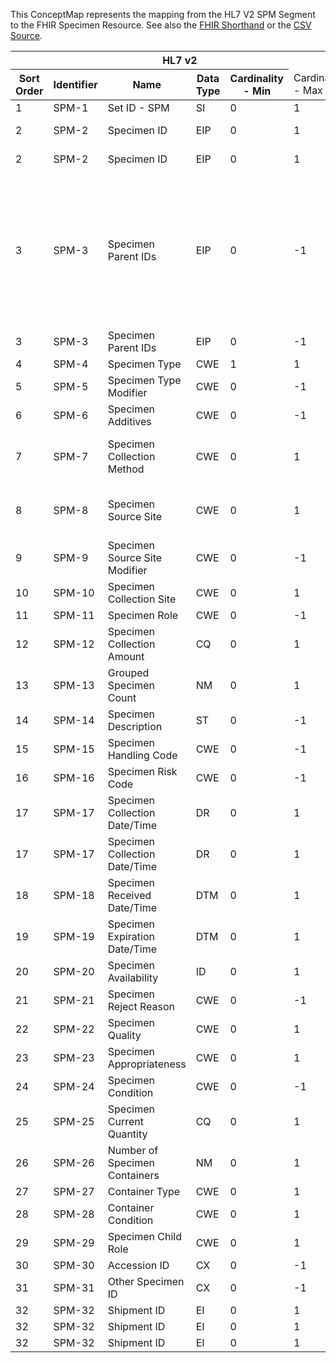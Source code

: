 
This ConceptMap represents the mapping from the HL7 V2 SPM Segment to the FHIR Specimen Resource. See also the <a href='https://github.com/HL7/v2-to-fhir/blob/master/tank/Segment SPM to Specimen.fsh'>FHIR Shorthand</a> or the <a href='https://github.com/HL7/v2-to-fhir/blob/master/mappings/segments/HL7 Segment - FHIR R4_ SPM[Specimen] - SPM.csv'>CSV Source</a>.
<table class='grid'><thead>
<tr><th colspan='6'>HL7 v2</th><th colspan='3'>Condition (IF True, args)</th><th colspan='8'>HL7 FHIR</th><th rowspan='2'>Comments</th></tr>
<tr><th title='Rows are listed in sequence of how they appear in the v2 standard. The first column, Sort Order, provides a sort order that can re-create the original v2 standard sequence in case one opts to re-sort/filter the rows.'>Sort Order</th><th title='Contains the formal Segment Name and Field Sequence according to the base standard using &quot;-&quot; as the delimiter.'>Identifier</th><th title='The formal name of the field in the most current published version.'>Name</th><th title='The data type of the field in the most current published version if not deprecated, otherwise the data type at the time it was deprecated and removed.'>Data Type</th><th title='The V2 min cardinality expressed numerically.'>Cardinality - Min</th><td style='border-right: 2px' title='The V2 max cardinality expressed numerically.'>Cardinality - Max</td><th title='Condition in an easy to read syntax (Computable ANTLR)'>Computable ANTLR</th><th title='Condition in FHIRPath Notation'>Computable FHIRPath</th><td style='border-right: 2px' title='Condition expressed in narrative form'>Narrative</td><th title='An existing FHIR attribute in the target FHIR version.'>FHIR Attribute</th><th title='A proposed extension. It will be expressed with #ext-...# around the proposed name. '>Extension</th><th title='The FHIR attribute&apos;s data type in the target FHIR version.'>Data Type</th><th title='The FHIR min cardinality expressed numerically.'>Cardinality - Min</th><td style='border-right: 2px' title='The FHIR max cardinality expressed numerically.'>Cardinality - Max</td><th title='The URL to the Data Type Map that is to be used for the attribute in this segment.'>Data Type Mapping</th><th title='The fixed or computed value to assign'>Vocabulary Mapping<br/>(IS, ID, CE, CEN, CWE)</th><th title='The URL to the Vocabulary Map that is to be used for the coded element for this attribute.'>Assignment</th></tr></thead>
<tbody>
<tr><td>1</td><td>SPM-1</td><td>Set ID - SPM</td><td>SI</td><td>0</td><td style='border-right: 2px'>1</td><td></td><td></td><td style='border-right: 2px'></td><td></td><td></td><td></td><td></td><td></td><td></td><td></td><td></td><td></td></tr>
<tr><td>2</td><td>SPM-2</td><td>Specimen ID</td><td>EIP</td><td>0</td><td style='border-right: 2px'>1</td><td></td><td></td><td style='border-right: 2px'></td><td><a href='https://hl7.org/fhir/R4/Specimen.Specimen-definitions.html#Specimen.identifier'>Specimen.identifier</a></td><td></td><td><a href='https://hl7.org/fhir/R4/Specimen.Specimen-definitions.html#Specimen.Identifier'>Specimen.Identifier</a></td><td>0</td><td>-1</td><td><a href='ConceptMap-datatype-eip-placerassignedidentifier-to-identifier.html'>EIP[Identifier-PlacerAssignedIdentifier]</a></td><td></td><td></td><td></td></tr>
<tr><td>2</td><td>SPM-2</td><td>Specimen ID</td><td>EIP</td><td>0</td><td style='border-right: 2px'>1</td><td></td><td></td><td style='border-right: 2px'></td><td><a href='https://hl7.org/fhir/R4/Specimen.Specimen-definitions.html#Specimen.identifier'>Specimen.identifier</a></td><td></td><td><a href='https://hl7.org/fhir/R4/Specimen.Specimen-definitions.html#Specimen.Identifier'>Specimen.Identifier</a></td><td>0</td><td>-1</td><td><a href='ConceptMap-datatype-eip-fillerassignedidentifier-to-identifier.html'>EIP[Identifier-FillerAssignedIdentifier]</a></td><td></td><td></td><td></td></tr>
<tr><td>3</td><td>SPM-3</td><td>Specimen Parent IDs</td><td>EIP</td><td>0</td><td style='border-right: 2px'>-1</td><td></td><td></td><td style='border-right: 2px'></td><td><a href='https://hl7.org/fhir/R4/Specimen.Specimen-definitions.html#Specimen.parent.identifier'>Specimen.parent.identifier</a></td><td></td><td><a href='https://hl7.org/fhir/R4/Specimen.Specimen-definitions.html#Specimen.Identifier'>Specimen.Identifier</a></td><td>0</td><td>1</td><td><a href='ConceptMap-datatype-eip-placerassignedidentifier-to-identifier.html'>EIP[Identifier-PlacerAssignedIdentifier]</a></td><td></td><td></td><td>Note that Specimen.parent can repeat, i.e., match the SPM-3 cardinality, but Specimen.parent.identifier does not.  Therefore, while a specimen can have multiple parents, putting placer and filler parent identifiers in separate parent instances is not appropriate.</td></tr>
<tr><td>3</td><td>SPM-3</td><td>Specimen Parent IDs</td><td>EIP</td><td>0</td><td style='border-right: 2px'>-1</td><td></td><td></td><td style='border-right: 2px'></td><td><a href='https://hl7.org/fhir/R4/Specimen.Specimen-definitions.html#Specimen.parent.identifier'>Specimen.parent.identifier</a></td><td></td><td><a href='https://hl7.org/fhir/R4/Specimen.Specimen-definitions.html#Specimen.Identifier'>Specimen.Identifier</a></td><td>0</td><td>1</td><td><a href='ConceptMap-datatype-eip-fillerassignedidentifier-to-identifier.html'>EIP[Identifier-FillerAssignedIdentifier]</a></td><td></td><td></td><td></td></tr>
<tr><td>4</td><td>SPM-4</td><td>Specimen Type</td><td>CWE</td><td>1</td><td style='border-right: 2px'>1</td><td></td><td></td><td style='border-right: 2px'></td><td><a href='https://hl7.org/fhir/R4/Specimen.Specimen-definitions.html#Specimen.type'>Specimen.type</a></td><td></td><td><a href='https://hl7.org/fhir/R4/Specimen.Specimen-definitions.html#Specimen.CodeableConcept'>Specimen.CodeableConcept</a></td><td>0</td><td>1</td><td><a href='ConceptMap-datatype-cwe-to-codeableconcept.html'>CWE[CodeableConcept]</a></td><td>SpecimenType</td><td></td><td></td></tr>
<tr><td>5</td><td>SPM-5</td><td>Specimen Type Modifier</td><td>CWE</td><td>0</td><td style='border-right: 2px'>-1</td><td></td><td></td><td style='border-right: 2px'></td><td></td><td></td><td></td><td></td><td></td><td></td><td></td><td></td><td></td></tr>
<tr><td>6</td><td>SPM-6</td><td>Specimen Additives</td><td>CWE</td><td>0</td><td style='border-right: 2px'>-1</td><td></td><td></td><td style='border-right: 2px'></td><td><a href='https://hl7.org/fhir/R4/Specimen.Specimen-definitions.html#Specimen.container.additiveCodeableConcept'>Specimen.container.additiveCodeableConcept</a></td><td></td><td><a href='https://hl7.org/fhir/R4/Specimen.Specimen-definitions.html#Specimen.CodeableConcept'>Specimen.CodeableConcept</a></td><td>0</td><td>1</td><td><a href='ConceptMap-datatype-cwe-to-codeableconcept.html'>CWE[CodeableConcept]</a></td><td>Addition/Preservative</td><td></td><td></td></tr>
<tr><td>7</td><td>SPM-7</td><td>Specimen Collection Method</td><td>CWE</td><td>0</td><td style='border-right: 2px'>1</td><td></td><td></td><td style='border-right: 2px'></td><td><a href='https://hl7.org/fhir/R4/Specimen.Specimen-definitions.html#Specimen.collection.method'>Specimen.collection.method</a></td><td></td><td><a href='https://hl7.org/fhir/R4/Specimen.Specimen-definitions.html#Specimen.CodeableConcept'>Specimen.CodeableConcept</a></td><td>0</td><td>1</td><td><a href='ConceptMap-datatype-cwe-to-codeableconcept.html'>CWE[CodeableConcept]</a></td><td>SpecimenCollectionMethod</td><td></td><td>This should not be populated in a message corresponding to a ServiceRequest (eg ORM)</td></tr>
<tr><td>8</td><td>SPM-8</td><td>Specimen Source Site</td><td>CWE</td><td>0</td><td style='border-right: 2px'>1</td><td></td><td></td><td style='border-right: 2px'></td><td><a href='https://hl7.org/fhir/R4/Specimen.Specimen-definitions.html#Specimen.collection.bodySite'>Specimen.collection.bodySite</a></td><td></td><td><a href='https://hl7.org/fhir/R4/Specimen.Specimen-definitions.html#Specimen.CodeableConcept'>Specimen.CodeableConcept</a></td><td>0</td><td>1</td><td><a href='ConceptMap-datatype-cwe-to-codeableconcept.html'>CWE[CodeableConcept]</a></td><td>SpecimenSourceSite</td><td></td><td>This should not be populated in a message corresponding to a ServiceRequest (eg ORM)</td></tr>
<tr><td>9</td><td>SPM-9</td><td>Specimen Source Site Modifier</td><td>CWE</td><td>0</td><td style='border-right: 2px'>-1</td><td></td><td></td><td style='border-right: 2px'></td><td></td><td>collection.extension??-bodySiteModifier</td><td><a href='https://hl7.org/fhir/R4/Specimen.Specimen-definitions.html#Specimen.CodeableConcept'>Specimen.CodeableConcept</a></td><td>0</td><td>-1</td><td><a href='ConceptMap-datatype-cwe-to-codeableconcept.html'>CWE[CodeableConcept]</a></td><td>SpecimenSourceTypeModifier</td><td></td><td></td></tr>
<tr><td>10</td><td>SPM-10</td><td>Specimen Collection Site</td><td>CWE</td><td>0</td><td style='border-right: 2px'>1</td><td></td><td></td><td style='border-right: 2px'></td><td></td><td></td><td></td><td></td><td></td><td></td><td></td><td></td><td></td></tr>
<tr><td>11</td><td>SPM-11</td><td>Specimen Role</td><td>CWE</td><td>0</td><td style='border-right: 2px'>-1</td><td></td><td></td><td style='border-right: 2px'></td><td></td><td></td><td></td><td></td><td></td><td></td><td></td><td></td><td></td></tr>
<tr><td>12</td><td>SPM-12</td><td>Specimen Collection Amount</td><td>CQ</td><td>0</td><td style='border-right: 2px'>1</td><td></td><td></td><td style='border-right: 2px'></td><td><a href='https://hl7.org/fhir/R4/Specimen.Specimen-definitions.html#Specimen.collection.quantity'>Specimen.collection.quantity</a></td><td></td><td><a href='https://hl7.org/fhir/R4/Specimen.Specimen-definitions.html#Specimen.SimpleQuantity'>Specimen.SimpleQuantity</a></td><td>0</td><td>1</td><td><a href='ConceptMap-datatype-cq-to-quantity.html'>CQ[Quantity]</a></td><td></td><td></td><td></td></tr>
<tr><td>13</td><td>SPM-13</td><td>Grouped Specimen Count</td><td>NM</td><td>0</td><td style='border-right: 2px'>1</td><td></td><td></td><td style='border-right: 2px'></td><td></td><td></td><td></td><td></td><td></td><td></td><td></td><td></td><td></td></tr>
<tr><td>14</td><td>SPM-14</td><td>Specimen Description</td><td>ST</td><td>0</td><td style='border-right: 2px'>-1</td><td></td><td></td><td style='border-right: 2px'></td><td><a href='https://hl7.org/fhir/R4/Specimen.Specimen-definitions.html#Specimen.note'>Specimen.note</a>(<a href='https://hl7.org/fhir/R4/Specimen.Specimen-definitions.html#Specimen.Annotation.text'>Specimen.Annotation.text</a>)</td><td></td><td><a href='https://hl7.org/fhir/R4/Specimen.Specimen-definitions.html#Specimen.markdown'>Specimen.markdown</a></td><td>1</td><td>1</td><td></td><td></td><td></td><td></td></tr>
<tr><td>15</td><td>SPM-15</td><td>Specimen Handling Code</td><td>CWE</td><td>0</td><td style='border-right: 2px'>-1</td><td></td><td></td><td style='border-right: 2px'></td><td></td><td></td><td></td><td></td><td></td><td></td><td></td><td></td><td></td></tr>
<tr><td>16</td><td>SPM-16</td><td>Specimen Risk Code</td><td>CWE</td><td>0</td><td style='border-right: 2px'>-1</td><td></td><td></td><td style='border-right: 2px'></td><td></td><td></td><td></td><td></td><td></td><td></td><td></td><td></td><td></td></tr>
<tr><td>17</td><td>SPM-17</td><td>Specimen Collection Date/Time</td><td>DR</td><td>0</td><td style='border-right: 2px'>1</td><td>IF SPM-17.2 VALUED</td><td></td><td style='border-right: 2px'></td><td><a href='https://hl7.org/fhir/R4/Specimen.Specimen-definitions.html#Specimen.collection.collectedPeriod'>Specimen.collection.collectedPeriod</a></td><td></td><td></td><td></td><td></td><td><a href='ConceptMap-datatype-dr-to-period.html'>DR[Period]</a></td><td></td><td></td><td></td></tr>
<tr><td>17</td><td>SPM-17</td><td>Specimen Collection Date/Time</td><td>DR</td><td>0</td><td style='border-right: 2px'>1</td><td>IF SPM-17.2 NOT VALUED</td><td></td><td style='border-right: 2px'></td><td><a href='https://hl7.org/fhir/R4/Specimen.Specimen-definitions.html#Specimen.collection.collectedDateTime'>Specimen.collection.collectedDateTime</a></td><td></td><td></td><td></td><td></td><td><a href='ConceptMap-datatype-dr-to-datetime.html'>DR[dateTime]</a></td><td></td><td></td><td></td></tr>
<tr><td>18</td><td>SPM-18</td><td>Specimen Received Date/Time</td><td>DTM</td><td>0</td><td style='border-right: 2px'>1</td><td></td><td></td><td style='border-right: 2px'></td><td><a href='https://hl7.org/fhir/R4/Specimen.Specimen-definitions.html#Specimen.receivedTime'>Specimen.receivedTime</a></td><td></td><td><a href='https://hl7.org/fhir/R4/Specimen.Specimen-definitions.html#Specimen.dateTime'>Specimen.dateTime</a></td><td>0</td><td>1</td><td></td><td></td><td></td><td></td></tr>
<tr><td>19</td><td>SPM-19</td><td>Specimen Expiration Date/Time</td><td>DTM</td><td>0</td><td style='border-right: 2px'>1</td><td></td><td></td><td style='border-right: 2px'></td><td></td><td></td><td></td><td></td><td></td><td></td><td></td><td></td><td></td></tr>
<tr><td>20</td><td>SPM-20</td><td>Specimen Availability</td><td>ID</td><td>0</td><td style='border-right: 2px'>1</td><td></td><td></td><td style='border-right: 2px'></td><td><a href='https://hl7.org/fhir/R4/Specimen.Specimen-definitions.html#Specimen.status'>Specimen.status</a></td><td></td><td><a href='https://hl7.org/fhir/R4/Specimen.Specimen-definitions.html#Specimen.code'>Specimen.code</a></td><td>0</td><td>1</td><td></td><td>Yes/No</td><td></td><td></td></tr>
<tr><td>21</td><td>SPM-21</td><td>Specimen Reject Reason</td><td>CWE</td><td>0</td><td style='border-right: 2px'>-1</td><td></td><td></td><td style='border-right: 2px'></td><td></td><td>extension??-rejectReason</td><td><a href='https://hl7.org/fhir/R4/Specimen.Specimen-definitions.html#Specimen.CodeableConcept'>Specimen.CodeableConcept</a></td><td>0</td><td>-1</td><td><a href='ConceptMap-datatype-cwe-to-codeableconcept.html'>CWE[CodeableConcept]</a></td><td>SpecimenRejectReason</td><td></td><td></td></tr>
<tr><td>22</td><td>SPM-22</td><td>Specimen Quality</td><td>CWE</td><td>0</td><td style='border-right: 2px'>1</td><td></td><td></td><td style='border-right: 2px'></td><td></td><td></td><td></td><td></td><td></td><td></td><td></td><td></td><td></td></tr>
<tr><td>23</td><td>SPM-23</td><td>Specimen Appropriateness</td><td>CWE</td><td>0</td><td style='border-right: 2px'>1</td><td></td><td></td><td style='border-right: 2px'></td><td></td><td></td><td></td><td></td><td></td><td></td><td></td><td></td><td></td></tr>
<tr><td>24</td><td>SPM-24</td><td>Specimen Condition</td><td>CWE</td><td>0</td><td style='border-right: 2px'>-1</td><td></td><td></td><td style='border-right: 2px'></td><td><a href='https://hl7.org/fhir/R4/Specimen.Specimen-definitions.html#Specimen.condition'>Specimen.condition</a></td><td></td><td><a href='https://hl7.org/fhir/R4/Specimen.Specimen-definitions.html#Specimen.CodeableConcept'>Specimen.CodeableConcept</a></td><td>0</td><td>-1</td><td><a href='ConceptMap-datatype-cwe-to-codeableconcept.html'>CWE[CodeableConcept]</a></td><td>SpecimenCondition</td><td></td><td></td></tr>
<tr><td>25</td><td>SPM-25</td><td>Specimen Current Quantity</td><td>CQ</td><td>0</td><td style='border-right: 2px'>1</td><td></td><td></td><td style='border-right: 2px'></td><td></td><td></td><td></td><td></td><td></td><td></td><td></td><td></td><td></td></tr>
<tr><td>26</td><td>SPM-26</td><td>Number of Specimen Containers</td><td>NM</td><td>0</td><td style='border-right: 2px'>1</td><td></td><td></td><td style='border-right: 2px'></td><td></td><td></td><td></td><td></td><td></td><td></td><td></td><td></td><td></td></tr>
<tr><td>27</td><td>SPM-27</td><td>Container Type</td><td>CWE</td><td>0</td><td style='border-right: 2px'>1</td><td></td><td></td><td style='border-right: 2px'></td><td><a href='https://hl7.org/fhir/R4/Specimen.Specimen-definitions.html#Specimen.container.type'>Specimen.container.type</a></td><td></td><td><a href='https://hl7.org/fhir/R4/Specimen.Specimen-definitions.html#Specimen.CodeableConcept'>Specimen.CodeableConcept</a></td><td>0</td><td>1</td><td><a href='ConceptMap-datatype-cwe-to-codeableconcept.html'>CWE[CodeableConcept]</a></td><td>ContainerType</td><td></td><td></td></tr>
<tr><td>28</td><td>SPM-28</td><td>Container Condition</td><td>CWE</td><td>0</td><td style='border-right: 2px'>1</td><td></td><td></td><td style='border-right: 2px'></td><td></td><td></td><td></td><td></td><td></td><td></td><td></td><td></td><td></td></tr>
<tr><td>29</td><td>SPM-29</td><td>Specimen Child Role</td><td>CWE</td><td>0</td><td style='border-right: 2px'>1</td><td></td><td></td><td style='border-right: 2px'></td><td></td><td></td><td></td><td></td><td></td><td></td><td></td><td></td><td></td></tr>
<tr><td>30</td><td>SPM-30</td><td>Accession ID</td><td>CX</td><td>0</td><td style='border-right: 2px'>-1</td><td></td><td></td><td style='border-right: 2px'></td><td><a href='https://hl7.org/fhir/R4/Specimen.Specimen-definitions.html#Specimen.accessionIdentifier'>Specimen.accessionIdentifier</a></td><td></td><td><a href='https://hl7.org/fhir/R4/Specimen.Specimen-definitions.html#Specimen.Identifier'>Specimen.Identifier</a></td><td>0</td><td>1</td><td><a href='ConceptMap-datatype-cx-to-identifier.html'>CX[Identifier]</a></td><td></td><td></td><td></td></tr>
<tr><td>31</td><td>SPM-31</td><td>Other Specimen ID</td><td>CX</td><td>0</td><td style='border-right: 2px'>-1</td><td></td><td></td><td style='border-right: 2px'></td><td><a href='https://hl7.org/fhir/R4/Specimen.Specimen-definitions.html#Specimen.identifier'>Specimen.identifier</a></td><td></td><td><a href='https://hl7.org/fhir/R4/Specimen.Specimen-definitions.html#Specimen.Identifier'>Specimen.Identifier</a></td><td>0</td><td>-1</td><td><a href='ConceptMap-datatype-cx-to-identifier.html'>CX[Identifier]</a></td><td></td><td></td><td></td></tr>
<tr><td>32</td><td>SPM-32</td><td>Shipment ID</td><td>EI</td><td>0</td><td style='border-right: 2px'>1</td><td></td><td></td><td style='border-right: 2px'></td><td><a href='https://hl7.org/fhir/R4/Specimen.Specimen-definitions.html#Specimen.identifier'>Specimen.identifier</a></td><td></td><td><a href='https://hl7.org/fhir/R4/Specimen.Specimen-definitions.html#Specimen.Identifier'>Specimen.Identifier</a></td><td>0</td><td>-1</td><td><a href='ConceptMap-datatype-ei-extension-to-identifier.html'>EI[Identifier-Extension]</a></td><td></td><td></td><td></td></tr>
<tr><td>32</td><td>SPM-32</td><td>Shipment ID</td><td>EI</td><td>0</td><td style='border-right: 2px'>1</td><td></td><td></td><td style='border-right: 2px'></td><td><a href='https://hl7.org/fhir/R4/Specimen.Specimen-definitions.html#Specimen.identifier.type.coding.code'>Specimen.identifier.type.coding.code</a></td><td>assign: "SHIP"</td><td><a href='https://hl7.org/fhir/R4/Specimen.Specimen-definitions.html#Specimen.code'>Specimen.code</a></td><td>0</td><td>1</td><td></td><td></td><td></td><td></td></tr>
<tr><td>32</td><td>SPM-32</td><td>Shipment ID</td><td>EI</td><td>0</td><td style='border-right: 2px'>1</td><td></td><td></td><td style='border-right: 2px'></td><td><a href='https://hl7.org/fhir/R4/Specimen.Specimen-definitions.html#Specimen.identifier.type.coding.system'>Specimen.identifier.type.coding.system</a></td><td></td><td><a href='https://hl7.org/fhir/R4/Specimen.Specimen-definitions.html#Specimen.uri'>Specimen.uri</a></td><td>0</td><td>1</td><td></td><td></td><td></td><td></td></tr>
</tbody>
</table>
